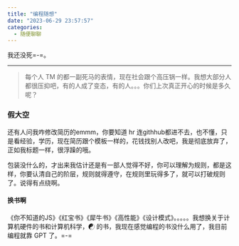 ```yaml
---
title: "编程随想"
date: "2023-06-29 23:57:57"
categories:
  - 随便聊聊
---
```


我还没死=-=。

---

> 每个人 TM 的都一副死马的表情，现在社会跟个高压锅一样。我想大部分人都很压抑吧，有的人成了变态，有的人。。。你们上次真正开心的时候是多久呢？

### 假大空

还有人问我咋修改简历的emmm，你要知道 hr 连githhub都进不去，也不懂，只是看经验，学历，现在简历跟个模板一样的，花钱找别人改吧，我是彻底放弃了，正如我标题一样，很浮躁的哦。

包装没什么的，才出来我估计还是有一部人觉得不好，你可以理解为规则，都是这样，你要认清自己的阶层，规则就得遵守，在规则里玩得多了，就可以打破规则了。说得有点绕啊。


#### 换书啊

《你不知道的JS》《红宝书》《犀牛书》《高性能》《设计模式》。。。。。我想换关于计算机硬件的书和计算机科学，☯ 的书，我现在感觉编程的书没什么用了，我目前编程就靠 GPT 了。=-=
